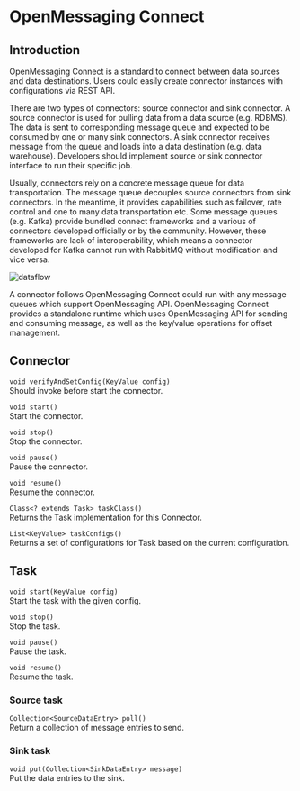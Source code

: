 # OpenMessaging Connect

## Introduction
OpenMessaging Connect is a standard to connect between data sources and data destinations. Users could easily create connector instances with configurations via REST API.

There are two types of connectors: source connector and sink connector. A source connector is used for pulling data from a data source (e.g. RDBMS).
The data is sent to corresponding message queue and expected to be consumed by one or many sink connectors.
A sink connector receives message from the queue and loads into a data destination (e.g. data warehouse).
Developers should implement source or sink connector interface to run their specific job.

Usually, connectors rely on a concrete message queue for data transportation. The message queue decouples source connectors from sink connectors.
In the meantime, it provides capabilities such as failover, rate control and one to many data transportation etc.
Some message queues (e.g. Kafka) provide bundled connect frameworks and a various of connectors developed officially or by the community.
However, these frameworks are lack of interoperability, which means a connector developed for Kafka cannot run with 
RabbitMQ without modification and vice versa.

![dataflow](flow.png "dataflow")

A connector follows OpenMessaging Connect could run with any message queues which support OpenMessaging API.
OpenMessaging Connect provides a standalone runtime which uses OpenMessaging API for sending and consuming message,
as well as the key/value operations for offset management.



## Connector

`void verifyAndSetConfig(KeyValue config)`
<br>Should invoke before start the connector.

`void start()`
<br>Start the connector.

`void stop()`
<br>Stop the connector.

`void pause()`
<br>Pause the connector.

`void resume()`
<br>Resume the connector.

`Class<? extends Task> taskClass()`
<br>Returns the Task implementation for this Connector.

`List<KeyValue> taskConfigs()`
<br>Returns a set of configurations for Task based on the current configuration.

## Task

`void start(KeyValue config)`
<br>Start the task with the given config.

`void stop()`
<br>Stop the task.

`void pause()`
<br>Pause the task.

`void resume()`
<br>Resume the task.

### Source task

`Collection<SourceDataEntry> poll()`
<br>Return a collection of message entries to send.

### Sink task

`void put(Collection<SinkDataEntry> message)`
<br>Put the data entries to the sink.



